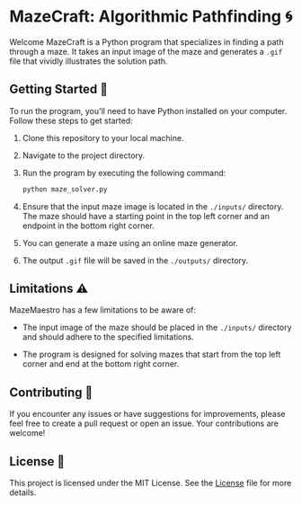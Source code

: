 # MazeCraft: Algorithmic Pathfinding 🌀

Welcome MazeCraft is a Python program that specializes in finding a path through a maze. It takes an input image of the maze and generates a `.gif` file that vividly illustrates the solution path.

## Getting Started 🚀

To run the program, you'll need to have Python installed on your computer. Follow these steps to get started:

1. Clone this repository to your local machine.

2. Navigate to the project directory.

3. Run the program by executing the following command:
   ```bash
   python maze_solver.py
   ```

4. Ensure that the input maze image is located in the `./inputs/` directory. The maze should have a starting point in the top left corner and an endpoint in the bottom right corner.

5. You can generate a maze using an online maze generator.

6. The output `.gif` file will be saved in the `./outputs/` directory.

## Limitations ⚠️

MazeMaestro has a few limitations to be aware of:

- The input image of the maze should be placed in the `./inputs/` directory and should adhere to the specified limitations.

- The program is designed for solving mazes that start from the top left corner and end at the bottom right corner.

## Contributing 🤝

If you encounter any issues or have suggestions for improvements, please feel free to create a pull request or open an issue. Your contributions are welcome!

## License 📜

This project is licensed under the MIT License. See the [License](https://github.com/charvijain12/MazeCraft/blob/main/LICENSE) file for more details.
